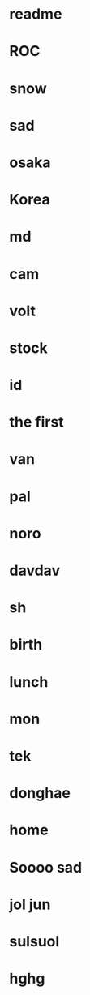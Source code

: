 # readme



# ROC



# snow



# sad



# osaka



# Korea



# md



# cam



# volt



# stock



# id



# the first



# van



# pal



# noro



# davdav



# sh



# birth



# lunch



# mon



# tek



# donghae



# home



# Soooo sad



# jol jun



# sulsuol



# hghg

